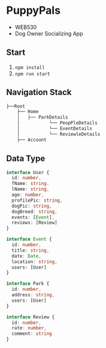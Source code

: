 # PuppyPals
- WEB530
- Dog Owner Socializing App

## Start
1. `npm install`
2. `npm run start`

## Navigation Stack
```bash
├──Root
    ├── Home
    │   ├── ParkDetails
    │           └── PeopPleDetails
    │           └── EventDetails
    │           └── ReviewleDetails    
    ├── Account
``` 

## Data Type
```typescript
interface User {
  id: number,
  fName: string.
  lName: string,
  age: number,
  profilePic: string,
  dogPic: string,
  dogBreed: string,
  events: [Event],
  reviews: [Review]
}

interface Event {
  id: number,
  title: string,
  date: Date,
  location: string,
  users: [User]
}

interface Park {
  id: number,
  address: string,
  users: [User]
}

interface Review {
  id: number,
  rate: number,
  comment: string
}
```
